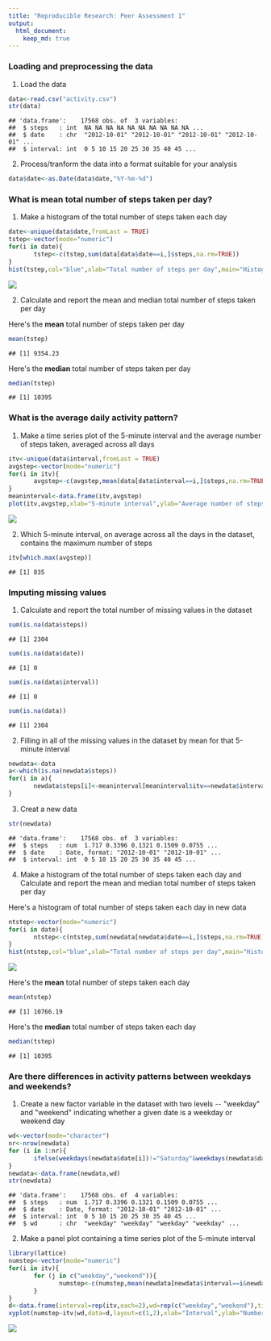 ```yaml
---
title: "Reproducible Research: Peer Assessment 1"
output:
  html_document:
    keep_md: true
---
```



### **Loading and preprocessing the data**

1. Load the data

```r
data<-read.csv("activity.csv")
str(data)
```

```
## 'data.frame':	17568 obs. of  3 variables:
##  $ steps   : int  NA NA NA NA NA NA NA NA NA NA ...
##  $ date    : chr  "2012-10-01" "2012-10-01" "2012-10-01" "2012-10-01" ...
##  $ interval: int  0 5 10 15 20 25 30 35 40 45 ...
```


2. Process/tranform the data into a format suitable for your analysis

```r
data$date<-as.Date(data$date,"%Y-%m-%d")
```


### **What is mean total number of steps taken per day?**

1. Make a histogram of the total number of steps taken each day

```r
date<-unique(data$date,fromLast = TRUE)
tstep<-vector(mode="numeric")
for(i in date){
       tstep<-c(tstep,sum(data[data$date==i,]$steps,na.rm=TRUE))
}
hist(tstep,col="blue",xlab="Total number of steps per day",main="Histogram of number of steps per day",breaks=seq(0,25000,by=1000))
```

![](PA1_template_files/figure-html/2.1-1.png)<!-- -->


2. Calculate and report the mean and median total number of steps taken per day

Here's the **mean** total number of steps taken per day

```r
mean(tstep)
```

```
## [1] 9354.23
```

Here's the **median** total number of steps taken per day

```r
median(tstep)
```

```
## [1] 10395
```


### **What is the average daily activity pattern?**

1. Make a time series plot of the 5-minute interval and the average number of steps taken, averaged across all days

```r
itv<-unique(data$interval,fromLast = TRUE)
avgstep<-vector(mode="numeric")
for(i in itv){
       avgstep<-c(avgstep,mean(data[data$interval==i,]$steps,na.rm=TRUE))
}
meaninterval<-data.frame(itv,avgstep)
plot(itv,avgstep,xlab="5-minute interval",ylab="Average number of steps",main="Time series plot of 5-minute interval",type="l",lwd=1,col="red")
```

![](PA1_template_files/figure-html/3.1-1.png)<!-- -->

2. Which 5-minute interval, on average across all the days in the dataset, contains the maximum number of steps

```r
itv[which.max(avgstep)]
```

```
## [1] 835
```


### **Imputing missing values**

1. Calculate and report the total number of missing values in the dataset

```r
sum(is.na(data$steps))
```

```
## [1] 2304
```

```r
sum(is.na(data$date))
```

```
## [1] 0
```

```r
sum(is.na(data$interval))
```

```
## [1] 0
```

```r
sum(is.na(data))
```

```
## [1] 2304
```

2. Filling in all of the missing values in the dataset by mean for that 5-minute interval

```r
newdata<-data
a<-which(is.na(newdata$steps))
for(i in a){
       newdata$steps[i]<-meaninterval[meaninterval$itv==newdata$interval[i],]$avgstep
}
```

3. Creat a new data

```r
str(newdata)
```

```
## 'data.frame':	17568 obs. of  3 variables:
##  $ steps   : num  1.717 0.3396 0.1321 0.1509 0.0755 ...
##  $ date    : Date, format: "2012-10-01" "2012-10-01" ...
##  $ interval: int  0 5 10 15 20 25 30 35 40 45 ...
```

4. Make a histogram of the total number of steps taken each day and Calculate and report the mean and median total number of steps taken per day

Here's a histogram of total number of steps taken each day in new data

```r
ntstep<-vector(mode="numeric")
for(i in date){
       ntstep<-c(ntstep,sum(newdata[newdata$date==i,]$steps,na.rm=TRUE))
}
hist(ntstep,col="blue",xlab="Total number of steps per day",main="Histogram of number of steps per day",breaks=seq(0,25000,by=1000))
```

![](PA1_template_files/figure-html/4.4.1-1.png)<!-- -->

Here's the **mean** total number of steps taken each day

```r
mean(ntstep)
```

```
## [1] 10766.19
```

Here's the **median** total number of steps taken each day

```r
median(tstep)
```

```
## [1] 10395
```


### **Are there differences in activity patterns between weekdays and weekends?**

1. Create a new factor variable in the dataset with two levels -- "weekday" and "weekend" indicating whether a given date is a weekday or weekend day

```r
wd<-vector(mode="character")
nr<-nrow(newdata)
for (i in 1:nr){
       ifelse(weekdays(newdata$date[i])!="Saturday"&weekdays(newdata$date[i])!="Sunday",wd<-c(wd,"weekday"),wd<-c(wd,"weekend"))
}
newdata<-data.frame(newdata,wd)
str(newdata)
```

```
## 'data.frame':	17568 obs. of  4 variables:
##  $ steps   : num  1.717 0.3396 0.1321 0.1509 0.0755 ...
##  $ date    : Date, format: "2012-10-01" "2012-10-01" ...
##  $ interval: int  0 5 10 15 20 25 30 35 40 45 ...
##  $ wd      : chr  "weekday" "weekday" "weekday" "weekday" ...
```

2. Make a panel plot containing a time series plot of the 5-minute interval

```r
library(lattice)
numstep<-vector(mode="numeric")
for(i in itv){
       for (j in c("weekday","weekend")){
              numstep<-c(numstep,mean(newdata[newdata$interval==i&newdata$wd==j,]$steps))
       }
}
d<-data.frame(interval=rep(itv,each=2),wd=rep(c("weekday","weekend"),times=length(itv)),numstep)
xyplot(numstep~itv|wd,data=d,layout=c(1,2),xlab="Interval",ylab="Number of steps",type="l",lwd=1,col="blue")
```

![](PA1_template_files/figure-html/5.2-1.png)<!-- -->
